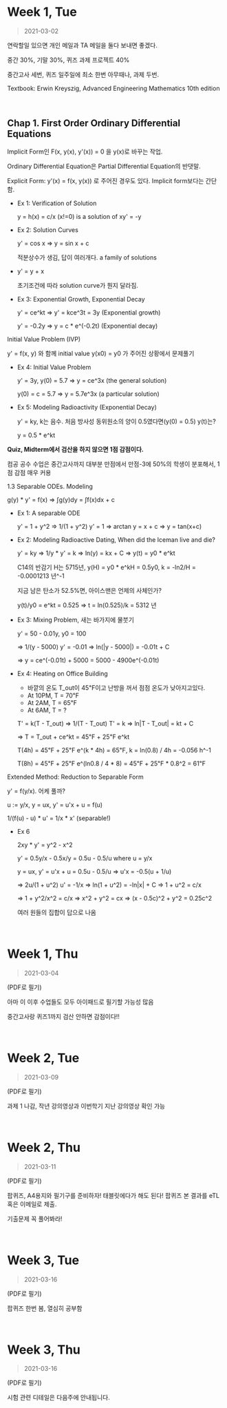 Week 1, Tue
========
> 2021-03-02

연락할일 있으면 개인 메일과 TA 메일을 둘다 보내면 좋겠다.

중간 30%, 기말 30%, 퀴즈 과제 프로젝트 40%

중간고사 세번, 퀴즈 일주일에 최소 한번 아무때나, 과제 두번.

Textbook: Erwin Kreyszig, Advanced Engineering Mathematics 10th edition

&nbsp;

Chap 1. First Order Ordinary Differential Equations
--------
Implicit Form인 F(x, y(x), y'(x)) = 0 을 y(x)로 바꾸는 작업.

Ordinary Differential Equation은 Partial Differential Equation의 반댓말.

Explicit Form: y'(x) = f(x, y(x)) 로 주어진 경우도 있다. Implicit form보다는
간단함.

- Ex 1: Verification of Solution

  y = h(x) = c/x (x!=0) is a solution of xy' = -y

- Ex 2: Solution Curves

  y' = cos x => y = sin x + c

  적분상수가 생김, 답이 여러개다. a family of solutions

- y' = y + x

  초기조건에 따라 solution curve가 뭔지 달라짐.

- Ex 3: Exponential Growth, Exponential Decay

  y' = ce^kt => y' = kce^3t = 3y (Exponential growth)

  y' = -0.2y => y = c * e^(-0.2t) (Exponential decay)

Initial Value Problem (IVP)

y' = f(x, y) 와 함께 initial value y(x0) = y0 가 주어진 상황에서 문제풀기

- Ex 4: Initial Value Problem

  y' = 3y, y(0) = 5.7 => y = ce^3x (the general solution)

  y(0) = c = 5.7 => y = 5.7e^3x (a particular solution)

- Ex 5: Modeling Radioactivity (Exponential Decay)

  y' = ky, k는 음수. 처음 방사성 동위원소의 양이 0.5였다면(y(0) = 0.5) y(t)는?

  y = 0.5 * e^kt

**Quiz, Midterm에서 검산을 하지 않으면 1점 감점이다.**

컴공 공수 수업은 중간고사까지 대부분 만점에서 만점-3에 50%의 학생이 분포해서,
1점 감점 매우 커용

1.3 Separable ODEs. Modeling

g(y) * y' = f(x) => ∫g(y)dy = ∫f(x)dx + c

- Ex 1: A separable ODE

  y' = 1 + y^2 => 1/(1 + y^2) y' = 1 => arctan y = x + c => y = tan(x+c)

- Ex 2: Modeling Radioactive Dating, When did the Iceman live and die?

  y' = ky => 1/y * y' = k => ln(y) = kx + C => y(t) = y0 * e^kt

  C14의 반감기 H는 5715년, y(H) = y0 * e^kH = 0.5y0, k = -ln2/H = -0.0001213 년^-1

  지금 남은 탄소가 52.5%면, 아이스맨은 언제의 사체인가?

  y(t)/y0 = e^kt = 0.525 => t = ln(0.525)/k = 5312 년

- Ex 3: Mixing Problem, 새는 바가지에 물붓기

  y' = 50 - 0.01y, y0 = 100

  => 1/(y - 5000) y' = -0.01 => ln(|y - 5000|) = -0.01t + C

  => y = ce^(-0.01t) + 5000 = 5000 - 4900e^(-0.01t)

- Ex 4: Heating on Office Building

  - 바깥의 온도 T_out이 45℉이고 난방을 꺼서 점점 온도가 낮아지고있다.
  - At 10PM, T = 70℉
  - At 2AM, T = 65℉
  - At 6AM, T = ?

  T' = k(T - T_out) => 1/(T - T_out) T' = k => ln|T - T_out| = kt + C

  => T = T_out + ce^kt = 45℉ + 25℉ e^kt

  T(4h) = 45℉ + 25℉ e^(k * 4h) = 65℉, k = ln(0.8) / 4h  = -0.056 h^-1

  T(8h) = 45℉ + 25℉ e^(ln0.8 / 4 * 8) = 45℉ + 25℉ * 0.8^2 = 61℉

Extended Method: Reduction to Separable Form

y' = f(y/x). 어케 풀까?

u := y/x, y = ux, y' = u'x + u = f(u)

1/(f(u) - u) * u' = 1/x * x' (separable!)

- Ex 6

  2xy * y' = y^2 - x^2

  y' = 0.5y/x - 0.5x/y = 0.5u - 0.5/u where u = y/x

  y = ux, y' = u'x + u = 0.5u - 0.5/u => u'x = -0.5(u + 1/u)

  => 2u/(1 + u^2) u' = -1/x => ln(1 + u^2) = -ln|x| + C => 1 + u^2 = c/x

  => 1 + y^2/x^2 = c/x => x^2 + y^2 = cx => (x - 0.5c)^2 + y^2 = 0.25c^2

  여러 원들의 집합이 답으로 나옴

&nbsp;

Week 1, Thu
========
> 2021-03-04

(PDF로 필기)

아마 이 이후 수업들도 모두 아이패드로 필기할 가능성 많음

중간고사랑 퀴즈1까지 검산 안하면 감점이다!!

&nbsp;

Week 2, Tue
========
> 2021-03-09

(PDF로 필기)

과제 1 나감, 작년 강의영상과 이번학기 지난 강의영상 확인 가능

&nbsp;

Week 2, Thu
========
> 2021-03-11

(PDF로 필기)

팝퀴즈, A4용지와 필기구를 준비하자! 태블릿에다가 해도 된다! 팝퀴즈 본 결과를
eTL 혹은 이메일로 제출.

기출문제 꼭 풀어봐라!

&nbsp;

Week 3, Tue
========
> 2021-03-16

(PDF로 필기)

팝퀴즈 한번 봄, 열심히 공부함

&nbsp;

Week 3, Thu
========
> 2021-03-16

(PDF로 필기)

시험 관련 디테일은 다음주에 안내됩니다.
